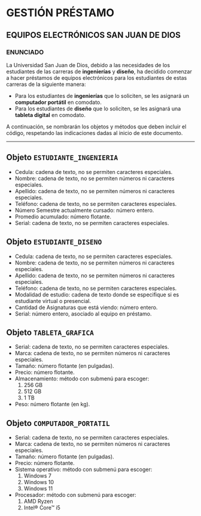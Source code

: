 # GESTIÓN PRÉSTAMO

## EQUIPOS ELECTRÓNICOS SAN JUAN DE DIOS

### ENUNCIADO

La Universidad San Juan de Dios, debido a las necesidades de los estudiantes de las carreras de **ingenierías** y **diseño**, ha decidido comenzar a hacer préstamos de equipos electrónicos para los estudiantes de estas carreras de la siguiente manera:

-   Para los estudiantes de **ingenierías** que lo soliciten, se les asignará un **computador portátil** en comodato.
-   Para los estudiantes de **diseño** que lo soliciten, se les asignará una **tableta digital** en comodato.

A continuación, se nombrarán los objetos y métodos que deben incluir el código, respetando las indicaciones dadas al inicio de este documento.

---

## Objeto `ESTUDIANTE_INGENIERIA`

-   Cedula: cadena de texto, no se permiten caracteres especiales.
-   Nombre: cadena de texto, no se permiten números ni caracteres especiales.
-   Apellido: cadena de texto, no se permiten números ni caracteres especiales.
-   Teléfono: cadena de texto, no se permiten caracteres especiales.
-   Número Semestre actualmente cursado: número entero.
-   Promedio acumulado: número flotante.
-   Serial: cadena de texto, no se permiten caracteres especiales.

## Objeto `ESTUDIANTE_DISENO`

-   Cedula: cadena de texto, no se permiten caracteres especiales.
-   Nombre: cadena de texto, no se permiten números ni caracteres especiales.
-   Apellido: cadena de texto, no se permiten números ni caracteres especiales.
-   Teléfono: cadena de texto, no se permiten caracteres especiales.
-   Modalidad de estudio: cadena de texto donde se especifique si es estudiante virtual o presencial.
-   Cantidad de Asignaturas que está viendo: número entero.
-   Serial: número entero, asociado al equipo en préstamo.

## Objeto `TABLETA_GRAFICA`

-   Serial: cadena de texto, no se permiten caracteres especiales.
-   Marca: cadena de texto, no se permiten números ni caracteres especiales.
-   Tamaño: número flotante (en pulgadas).
-   Precio: número flotante.
-   Almacenamiento: método con submenú para escoger:
    1. 256 GB
    2. 512 GB
    3. 1 TB
-   Peso: número flotante (en kg).

## Objeto `COMPUTADOR_PORTATIL`

-   Serial: cadena de texto, no se permiten caracteres especiales.
-   Marca: cadena de texto, no se permiten números ni caracteres especiales.
-   Tamaño: número flotante (en pulgadas).
-   Precio: número flotante.
-   Sistema operativo: método con submenú para escoger:
    1. Windows 7
    2. Windows 10
    3. Windows 11
-   Procesador: método con submenú para escoger:
    1. AMD Ryzen
    2. Intel® Core™ i5

